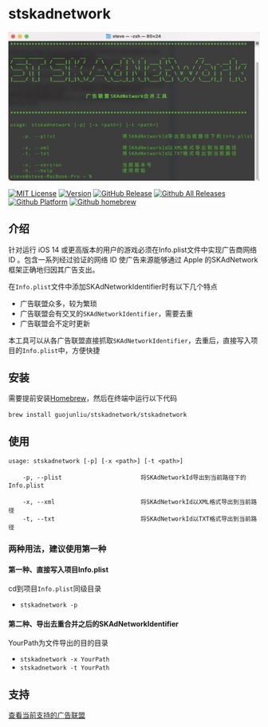 # stskadnetwork

![Alt text](Image/1.png)

[![MIT License](https://img.shields.io/badge/license-MIT-brightgreen)](https://github.com/guojunliu/homebrew-stskadnetwork/blob/master/LICENSE)
[![Version](https://img.shields.io/badge/version-v5.0.0-blue)](https://github.com/guojunliu/homebrew-stskadnetwork)
[![GitHub Release](https://img.shields.io/badge/release-v5.0.0-orange)](https://github.com/guojunliu/homebrew-stskadnetwork)
[![Github All Releases](https://img.shields.io/badge/downloads-37KB-yellowgreen)](https://github.com/guojunliu/homebrew-stskadnetwork/raw/master/product/5.0.0/stskadnetwork_5.0.0.tar.gz)
[![Github Platform](https://img.shields.io/badge/platform-Linux-red)](https://github.com/guojunliu/homebrew-stskadnetwork)
[![Github homebrew](https://img.shields.io/badge/homebrew-v5.0.0-green)](https://github.com/guojunliu/homebrew-stskadnetwork)



## 介绍

针对运行 iOS 14 或更高版本的用户的游戏必须在Info.plist文件中实现广告商网络 ID 。包含一系列经过验证的网络 ID 使广告来源能够通过 Apple 的SKAdNetwork框架正确地归因其广告支出。

在`Info.plist`文件中添加SKAdNetworkIdentifier时有以下几个特点

- 广告联盟众多，较为繁琐
- 广告联盟会有交叉的`SKAdNetworkIdentifier`，需要去重
- 广告联盟会不定时更新

本工具可以从各广告联盟直接抓取`SKAdNetworkIdentifier`，去重后，直接写入项目的`Info.plist`中，方便快捷

## 安装

需要提前安装[Homebrew](https://brew.sh/)，然后在终端中运行以下代码

`brew install guojunliu/stskadnetwork/stskadnetwork`


## 使用

```
usage: stskadnetwork [-p] [-x <path>] [-t <path>]

    -p, --plist                      将SKAdNetworkId导出到当前路径下的Info.plist

    -x, --xml                        将SKAdNetworkId以XML格式导出到当前路径
    -t, --txt                        将SKAdNetworkId以TXT格式导出到当前路径
```

### 两种用法，建议使用第一种
#### 第一种、直接写入项目Info.plist

cd到项目`Info.plist`同级目录

- `stskadnetwork -p`

#### 第二种、导出去重合并之后的SKAdNetworkIdentifier

YourPath为文件导出的目的目录

- `stskadnetwork -x YourPath`
- `stskadnetwork -t YourPath `

## 支持

[查看当前支持的广告联盟](https://github.com/guojunliu/homebrew-stskadnetwork/blob/master/json/source.json)